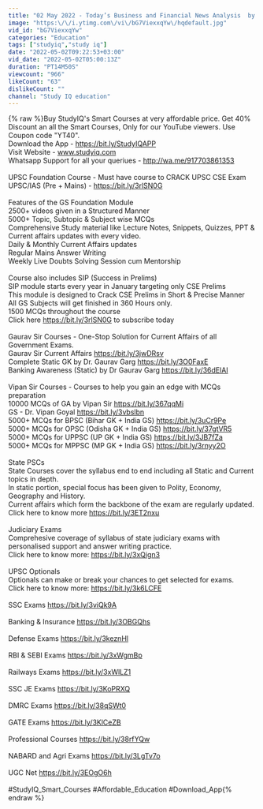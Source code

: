 ```yaml
---
title: "02 May 2022 - Today’s Business and Financial News Analysis  by Parimal Ade | Stock Market"
image: "https:\/\/i.ytimg.com\/vi\/bG7ViexxqYw\/hqdefault.jpg"
vid_id: "bG7ViexxqYw"
categories: "Education"
tags: ["studyiq","study iq"]
date: "2022-05-02T09:22:53+03:00"
vid_date: "2022-05-02T05:00:13Z"
duration: "PT14M50S"
viewcount: "966"
likeCount: "63"
dislikeCount: ""
channel: "Study IQ education"
---
```

{% raw %}Buy StudyIQ's Smart Courses at very affordable price. Get 40% Discount an all the Smart Courses, Only for our YouTube viewers. Use Coupon code &quot;YT40&quot;. <br />Download the App - <a rel="nofollow" target="blank" href="https://bit.ly/StudyIQAPP">https://bit.ly/StudyIQAPP</a><br />Visit Website - www.studyiq.com<br />Whatsapp Support for all your queriues - <a rel="nofollow" target="blank" href="http://wa.me/917703861353">http://wa.me/917703861353</a><br /><br />UPSC Foundation Course - Must have course to CRACK UPSC CSE Exam<br />UPSC/IAS (Pre + Mains) - <a rel="nofollow" target="blank" href="https://bit.ly/3rlSN0G">https://bit.ly/3rlSN0G</a><br /><br />Features of the GS Foundation Module<br />2500+ videos given in a Structured Manner<br />5000+ Topic, Subtopic &amp; Subject wise MCQs <br />Comprehensive Study material like Lecture Notes, Snippets, Quizzes, PPT &amp; Current affairs updates with every video. <br />Daily &amp; Monthly Current Affairs updates<br />Regular Mains Answer Writing<br />Weekly Live Doubts Solving Session cum Mentorship<br /><br />Course also includes SIP (Success in Prelims)<br />SIP module starts every year in January targeting only CSE Prelims <br />This module is designed to Crack CSE Prelims in Short &amp; Precise Manner <br />All GS Subjects will get finished in 360 Hours only.<br />1500 MCQs throughout the course <br />Click here <a rel="nofollow" target="blank" href="https://bit.ly/3rlSN0G">https://bit.ly/3rlSN0G</a> to subscribe today<br /><br />Gaurav Sir Courses - One-Stop Solution for Current Affairs of all Government Exams.<br />Gaurav Sir Current Affairs                                                   <a rel="nofollow" target="blank" href="https://bit.ly/3jwDRsv">https://bit.ly/3jwDRsv</a><br />Complete Static GK by Dr. Gaurav Garg                         <a rel="nofollow" target="blank" href="https://bit.ly/3O0FaxE">https://bit.ly/3O0FaxE</a><br />Banking Awareness (Static) by Dr Gaurav Garg             <a rel="nofollow" target="blank" href="https://bit.ly/36dElAI">https://bit.ly/36dElAI</a><br /><br />Vipan Sir Courses - Courses to help you gain an edge with MCQs preparation<br />10000 MCQs of GA by Vipan Sir                                        <a rel="nofollow" target="blank" href="https://bit.ly/367qqMi">https://bit.ly/367qqMi</a><br />GS - Dr. Vipan Goyal                                                                   <a rel="nofollow" target="blank" href="https://bit.ly/3vbslbn">https://bit.ly/3vbslbn</a><br />5000+ MCQs for BPSC (Bihar GK + India GS)                  <a rel="nofollow" target="blank" href="https://bit.ly/3uCr9Pe">https://bit.ly/3uCr9Pe</a><br />5000+ MCQs for OPSC (Odisha GK + India GS)               <a rel="nofollow" target="blank" href="https://bit.ly/37gtVR5">https://bit.ly/37gtVR5</a><br />5000+ MCQs for UPPSC (UP GK + India GS)                   <a rel="nofollow" target="blank" href="https://bit.ly/3JB7fZa">https://bit.ly/3JB7fZa</a><br />5000+ MCQs for MPPSC (MP GK + India GS)                  <a rel="nofollow" target="blank" href="https://bit.ly/3rnyy2O">https://bit.ly/3rnyy2O</a><br /><br />State PSCs <br />State Courses cover the syllabus end to end including all Static and Current topics in depth. <br />In static portion, special focus has been given to Polity, Economy, Geography and History.<br />Current affairs which form the backbone of the exam are regularly updated.<br />Click here to know more <a rel="nofollow" target="blank" href="https://bit.ly/3ET2nxu">https://bit.ly/3ET2nxu</a> <br /> <br />Judiciary Exams<br />Comprehesive coverage of syllabus of state judiciary exams with personalised support and answer writing practice.<br />Click here to know more: <a rel="nofollow" target="blank" href="https://bit.ly/3xQign3">https://bit.ly/3xQign3</a> <br /><br />UPSC Optionals<br />Optionals can make or break your chances to get selected for exams.<br />Click here to know more: <a rel="nofollow" target="blank" href="https://bit.ly/3k6LCFE">https://bit.ly/3k6LCFE</a> <br /><br />SSC Exams <a rel="nofollow" target="blank" href="https://bit.ly/3viQk9A">https://bit.ly/3viQk9A</a> <br /><br />Banking &amp; Insurance <a rel="nofollow" target="blank" href="https://bit.ly/3OBGQhs">https://bit.ly/3OBGQhs</a> <br /><br />Defense Exams <a rel="nofollow" target="blank" href="https://bit.ly/3keznHl">https://bit.ly/3keznHl</a> <br /><br />RBI &amp; SEBI Exams <a rel="nofollow" target="blank" href="https://bit.ly/3xWgmBp">https://bit.ly/3xWgmBp</a> <br /><br />Railways Exams <a rel="nofollow" target="blank" href="https://bit.ly/3xWlLZ1">https://bit.ly/3xWlLZ1</a> <br /><br />SSC JE Exams <a rel="nofollow" target="blank" href="https://bit.ly/3KoPRXQ">https://bit.ly/3KoPRXQ</a><br /><br />DMRC Exams <a rel="nofollow" target="blank" href="https://bit.ly/38qSWt0">https://bit.ly/38qSWt0</a> <br /><br />GATE Exams <a rel="nofollow" target="blank" href="https://bit.ly/3KlCeZB">https://bit.ly/3KlCeZB</a> <br /><br />Professional Courses <a rel="nofollow" target="blank" href="https://bit.ly/38rfYQw">https://bit.ly/38rfYQw</a><br /><br />NABARD and Agri Exams <a rel="nofollow" target="blank" href="https://bit.ly/3LgTv7o">https://bit.ly/3LgTv7o</a><br /><br />UGC Net <a rel="nofollow" target="blank" href="https://bit.ly/3EOgO6h">https://bit.ly/3EOgO6h</a><br /><br />#StudyIQ_Smart_Courses #Affordable_Education #Download_App{% endraw %}
